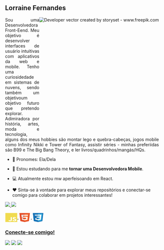   ## Lorraine Fernandes

  <img align="right" alt="Developer vector created by storyset - www.freepik.com" height="380" src="https://user-images.githubusercontent.com/97471199/230774187-e482399b-492c-4c17-a831-0314bf90526e.png">

<p align="justify">
Sou uma Desenvolvedora Front-Eend. 
Meu objetivo é desenvolver interfaces de usuário intuitivas com aplicativos da web e mobile. Tenho uma curiosidedade em sistemas de nuvens, sendo também um objetivoum objetivo futuro que pretendo explorar.
Adimiradora por história, artes, moda e tecnologia, alguns dos meus hobbies são montar lego e quebra-cabeças, jogos mobile como Infinity Nikki e Tower of Fantasy, assistir séries - minhas preferiidas são B99 e The Big Bang Theory, e ler livros/quadrinhos/mangás/HQs. 
</p>

- 🙋 Pronomes: Ela/Dela
  
- 🌱 Estou estudando para me **tornar uma Desenvolvedora Mobile**.

- 💻 Atualmente estou mw aperfeisoando em React. 

- ❤️ Sinta-se à vontade para explorar meus repositórios e conectar-se comigo para colaborar em projetos interessantes!

 <div>
   <a href="https://github.com/LorraineF-A">
   <img height="180em" src="https://github-readme-stats.vercel.app/api?username=LorraineF-A&show_icons=true&theme=jolly&include_all_commits=true&count_private=true"/>
   <img height="180em" src="https://github-readme-stats.vercel.app/api/top-langs/?username=LorraineF-A&layout=compact&langs_count=6&theme=jolly"/>

</div>

<br>

<div style="display: inline_block">
  <img align="center" alt="Js" height="30" width="40" src="https://raw.githubusercontent.com/devicons/devicon/master/icons/javascript/javascript-plain.svg">
  <img align="center" alt="HTML" height="30" width="40" src="https://raw.githubusercontent.com/devicons/devicon/master/icons/html5/html5-original.svg">
  <img align="center" alt="CSS" height="30" width="40" src="https://raw.githubusercontent.com/devicons/devicon/master/icons/css3/css3-original.svg">
</div>
 
  ### Conecte-se comigo!
 
<div> 
  <a href = "mailto:lorrainef39@gmail.com"><img src="https://img.shields.io/badge/-Gmail-%23333?style=for-the-badge&logo=gmail&logoColor=white" target="_blank"></a>
  <a href="https://discord.gg/Lorraine#3400" target="_blank"><img src="https://img.shields.io/badge/Discord-7289DA?style=for-the-badge&logo=discord&logoColor=white" target="_blank"></a>
  <a href="https://www.linkedin.com/in/lorraine-fernandes-95740420b/" target="_blank"><img src="https://img.shields.io/badge/-LinkedIn-%230077B5?style=for-the-badge&logo=linkedin&logoColor=white" target="_blank"></a> 
</div>
